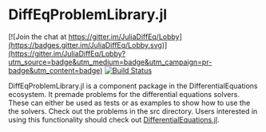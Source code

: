 # DiffEqProblemLibrary.jl

[![Join the chat at https://gitter.im/JuliaDiffEq/Lobby](https://badges.gitter.im/JuliaDiffEq/Lobby.svg)](https://gitter.im/JuliaDiffEq/Lobby?utm_source=badge&utm_medium=badge&utm_campaign=pr-badge&utm_content=badge)
[![Build Status](https://github.com/SciML/DiffEqProblemLibrary.jl/workflows/CI/badge.svg)](https://github.com/SciML/DiffEqProblemLibrary.jl/actions?query=workflow%3ACI)

DiffEqProblemLibrary.jl is a component package in the DifferentialEquations ecosystem. It premade
problems for the differential equations solvers. These can either be used as tests
or as examples to show how to use the the solvers. Check out the problems in the
src directory. Users interested in using this
functionality should check out [DifferentialEquations.jl](https://github.com/JuliaDiffEq/DifferentialEquations.jl).
